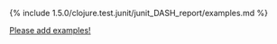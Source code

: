 {% include 1.5.0/clojure.test.junit/junit_DASH_report/examples.md %}

[Please add examples!](https://github.com/arrdem/grimoire/edit/master/_includes/1.6.0/clojure.test.junit/junit_DASH_report/examples.md)
